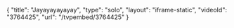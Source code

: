 {
    "title": "Jayayayayayay",
    "type": "solo",
    "layout": "iframe-static",
    "videoId": "3764425",
    "url": "\/tvpembed\/3764425"
}